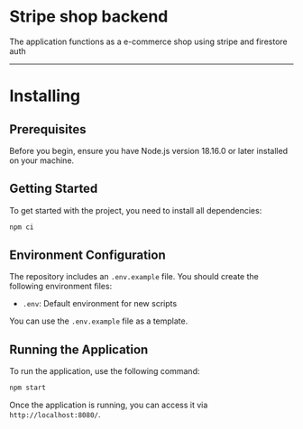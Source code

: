 # Stripe shop backend

The application functions as a e-commerce shop using stripe and firestore auth

---

# Installing

## Prerequisites

Before you begin, ensure you have Node.js version 18.16.0 or later installed on your machine.

## Getting Started

To get started with the project, you need to install all dependencies:

  ```bash
  npm ci
  ```

## Environment Configuration

The repository includes an `.env.example` file. You should create the following environment files:

- `.env`: Default environment for new scripts

You can use the `.env.example` file as a template.

## Running the Application

To run the application, use the following command:

  ```bash
  npm start
  ```

Once the application is running, you can access it via `http://localhost:8080/`.